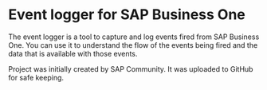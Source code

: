 # Event logger for SAP Business One

The event logger is a tool to capture and log events fired from SAP Business One. You can use it to understand the flow of the events being fired and the data that is available with those events.

Project was initially created by SAP Community. It was uploaded to GitHub for safe keeping.
